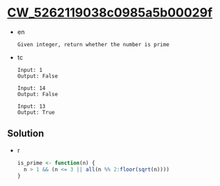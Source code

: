 # [CW_5262119038c0985a5b00029f](https://www.codewars.com/kata/5262119038c0985a5b00029f)

* en

  ```en
  Given integer, return whether the number is prime
  ```

* tc

  ```tc
  Input: 1
  Output: False

  Input: 14
  Output: False

  Input: 13
  Output: True
  ```

## Solution

* r

  ```r
  is_prime <- function(n) {
    n > 1 && (n <= 3 || all(n %% 2:floor(sqrt(n))))
  }
  ```
